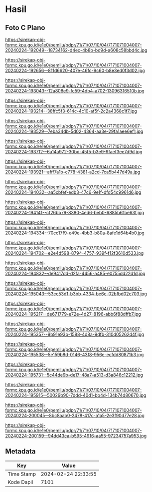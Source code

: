 # Hasil

## Foto C Plano

https://sirekap-obj-formc.kpu.go.id/e1e0/pemilu/pdpr/71/71/07/10/04/7171071004007-20240224-192049--18734162-d4ec-4b8b-bd9d-a608c58bbd4c.jpg

https://sirekap-obj-formc.kpu.go.id/e1e0/pemilu/pdpr/71/71/07/10/04/7171071004007-20240224-192656--811d6620-407e-46fc-9c60-b8e3ed0f3d02.jpg

https://sirekap-obj-formc.kpu.go.id/e1e0/pemilu/pdpr/71/71/07/10/04/7171071004007-20240224-193043--12a808e9-fc59-4db4-a702-13096316510b.jpg

https://sirekap-obj-formc.kpu.go.id/e1e0/pemilu/pdpr/71/71/07/10/04/7171071004007-20240224-193214--38ffc5f3-614c-4c10-af5f-2c2a4368c1f7.jpg

https://sirekap-obj-formc.kpu.go.id/e1e0/pemilu/pdpr/71/71/07/10/04/7171071004007-20240224-193529--7eba34db-5d02-4364-aa3e-29fa1aee6ef1.jpg

https://sirekap-obj-formc.kpu.go.id/e1e0/pemilu/pdpr/71/71/07/10/04/7171071004007-20240224-193712--6a14a972-30bd-45f5-b3e9-9faef3ee7d9d.jpg

https://sirekap-obj-formc.kpu.go.id/e1e0/pemilu/pdpr/71/71/07/10/04/7171071004007-20240224-193921--afff7a1b-c778-4381-a2cd-7ca5b447d49a.jpg

https://sirekap-obj-formc.kpu.go.id/e1e0/pemilu/pdpr/71/71/07/10/04/7171071004007-20240224-194032--aa5cbfef-edb3-47c6-9e1f-dfd54c9961d6.jpg

https://sirekap-obj-formc.kpu.go.id/e1e0/pemilu/pdpr/71/71/07/10/04/7171071004007-20240224-194141--cf26bb79-8380-4ed6-beb0-6885b61be63f.jpg

https://sirekap-obj-formc.kpu.go.id/e1e0/pemilu/pdpr/71/71/07/10/04/7171071004007-20240224-194334--70cc17f9-e49e-4bb3-b80a-8afe1d64b4b0.jpg

https://sirekap-obj-formc.kpu.go.id/e1e0/pemilu/pdpr/71/71/07/10/04/7171071004007-20240224-194702--e2e4d598-8794-4757-939f-f12f3610d533.jpg

https://sirekap-obj-formc.kpu.go.id/e1e0/pemilu/pdpr/71/71/07/10/04/7171071004007-20240224-194832--de9417dd-d2fa-4456-a485-e0755dd22d1d.jpg

https://sirekap-obj-formc.kpu.go.id/e1e0/pemilu/pdpr/71/71/07/10/04/7171071004007-20240224-195043--53cc53d1-b3bb-4334-be6e-02bfbd02e703.jpg

https://sirekap-obj-formc.kpu.go.id/e1e0/pemilu/pdpr/71/71/07/10/04/7171071004007-20240224-195217--de671779-e72e-4d27-8196-abb6f88dffb7.jpg

https://sirekap-obj-formc.kpu.go.id/e1e0/pemilu/pdpr/71/71/07/10/04/7171071004007-20240224-195357--9b91e93b-1588-4d8a-9dfb-310d05262d4f.jpg

https://sirekap-obj-formc.kpu.go.id/e1e0/pemilu/pdpr/71/71/07/10/04/7171071004007-20240224-195538--5e159b8d-0146-43f8-956e-ecfdd80871b3.jpg

https://sirekap-obj-formc.kpu.go.id/e1e0/pemilu/pdpr/71/71/07/10/04/7171071004007-20240224-195731--5c44de9b-de17-48a7-a513-d3a846c12212.jpg

https://sirekap-obj-formc.kpu.go.id/e1e0/pemilu/pdpr/71/71/07/10/04/7171071004007-20240224-195915--50029b90-7ddd-40d1-bb4d-134b74d80670.jpg

https://sirekap-obj-formc.kpu.go.id/e1e0/pemilu/pdpr/71/71/07/10/04/7171071004007-20240224-200045--8bc8aab0-2478-417c-a1a5-2e3f90d77e28.jpg

https://sirekap-obj-formc.kpu.go.id/e1e0/pemilu/pdpr/71/71/07/10/04/7171071004007-20240224-200159--94dd43ca-b595-4916-aa55-97234757a953.jpg


## Metadata

| Key        | Value               |
| ---------- | ------------------- |
| Time Stamp | 2024-02-24 22:33:55 |
| Kode Dapil | 7101                |



